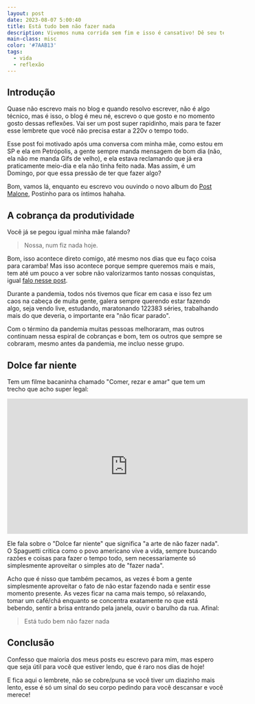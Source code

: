 ```yaml
---
layout: post
date: 2023-08-07 5:00:40
title: Está tudo bem não fazer nada
description: Vivemos numa corrida sem fim e isso é cansativo! Dê seu tempo!
main-class: misc
color: '#7AAB13'
tags:
  - vida
  - reflexão
---
```


## Introdução

Quase não escrevo mais no blog e quando resolvo escrever, não é algo técnico, mas é isso, o blog é meu né, escrevo o que gosto e no momento gosto dessas reflexões. Vai ser um post super rapidinho, mais para te fazer esse lembrete que você não precisa estar a 220v o tempo todo.

Esse post foi motivado após uma conversa com minha mãe, como estou em SP e ela em Petrópolis, a gente sempre manda mensagem de bom dia (não, ela não me manda Gifs de velho), e ela estava reclamando que já era praticamente meio-dia e ela não tinha feito nada. Mas assim, é um Domingo, por que essa pressão de ter que fazer algo?

Bom, vamos lá, enquanto eu escrevo vou ouvindo o novo album do [Post Malone](https://open.spotify.com/album/1F9LY06gadScF4g3g3BrDC?si=EQzh8ovARuqH4Oz0Ezmm5A), Postinho para os íntimos hahaha.

## A cobrança da produtividade

Você já se pegou igual minha mãe falando?

> Nossa, num fiz nada hoje.

Bom, isso acontece direto comigo, até mesmo nos dias que eu faço coisa para caramba! Mas isso acontece porque sempre queremos mais e mais, tem até um pouco a ver sobre não valorizarmos tanto nossas conquistas, igual [falo nesse post](https://willianjusten.com.br/valorize-suas-conquistas).

Durante a pandemia, todos nós tivemos que ficar em casa e isso fez um caos na cabeça de muita gente, galera sempre querendo estar fazendo algo, seja vendo live, estudando, maratonando 122383 séries, trabalhando mais do que deveria, o importante era "não ficar parado".

Com o término da pandemia muitas pessoas melhoraram, mas outros continuam nessa espiral de cobranças e bom, tem os outros que sempre se cobraram, mesmo antes da pandemia, me incluo nesse grupo.

## Dolce far niente

Tem um filme bacaninha chamado "Comer, rezar e amar" que tem um trecho que acho super legal:

<iframe width="560" height="315" src="https://www.youtube.com/embed/0enmN4UBjC8" title="YouTube video player" frameborder="0" allow="accelerometer; autoplay; clipboard-write; encrypted-media; gyroscope; picture-in-picture; web-share" allowfullscreen></iframe>

Ele fala sobre o "Dolce far niente" que significa "a arte de não fazer nada". O Spaguetti critica como o povo americano vive a vida, sempre buscando razões e coisas para fazer o tempo todo, sem necessariamente só simplesmente aproveitar o simples ato de "fazer nada".

Acho que é nisso que também pecamos, as vezes é bom a gente simplesmente aproveitar o fato de não estar fazendo nada e sentir esse momento presente. As vezes ficar na cama mais tempo, só relaxando, tomar um café/chá enquanto se concentra exatamente no que está bebendo, sentir a brisa entrando pela janela, ouvir o barulho da rua. Afinal:

> Está tudo bem não fazer nada

## Conclusão

Confesso que maioria dos meus posts eu escrevo para mim, mas espero que seja útil para você que estiver lendo, que é raro nos dias de hoje!

E fica aqui o lembrete, não se cobre/puna se você tiver um diazinho mais lento, esse é só um sinal do seu corpo pedindo para você descansar e você merece!
